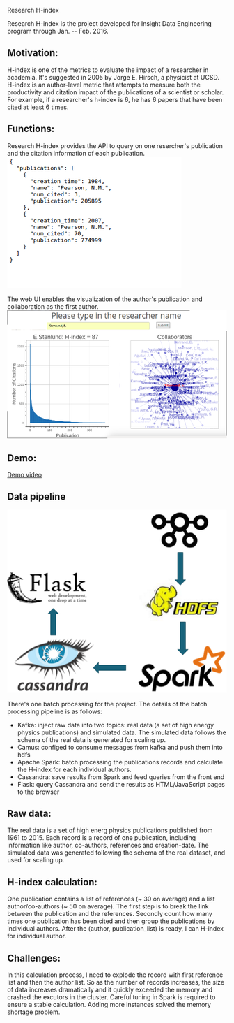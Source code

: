Research H-index

Research H-index is the project developed for Insight Data Engineering program through Jan. -- Feb. 2016.

## Motivation:

H-index is one of the metrics to evaluate the impact of a researcher in academia. It's suggested in 2005 by Jorge E. Hirsch, a physicist at UCSD. H-index is an author-level metric that attempts to measure both the productivity and citation impact of the publications of a scientist or scholar. For example, if a researcher's h-index is 6, he has 6 papers that have been cited at least 6 times. 

## Functions:
Research H-index provides the API to query on one resercher's publication and the citation information of each publication. 
![Alt Text](https://github.com/qnsosusong/Hindex/blob/master/04_images/API_demo.png "api")

The web UI enables the visualization of the author's publication and collaboration as the first author.
![Alt Text](https://github.com/qnsosusong/Hindex/blob/master/04_images/UI_query.png "service")

## Demo:
[Demo video](https://youtu.be/G-QM3-CIPOE)


## Data pipeline
![Alt Text](https://github.com/qnsosusong/Hindex/blob/master/04_images/pipeline.png "Data Pipeline")

There's one batch processing for the project. The details of the batch processing pipeline is as follows:
- Kafka: inject raw data into two topics: real data (a set of high energy physics publications) and simulated data. The simulated data follows the schema of the real data is generated for scaling up.
- Camus: configed to consume messages from kafka and push them into hdfs
- Apache Spark: batch processing the publications records and calculate the H-index for each individual authors.
- Cassandra: save results from Spark and feed queries from the front end
- Flask: query Cassandra and send the results as HTML/JavaScript pages to the browser

## Raw data:
The real data is a set of high energ physics publications published from 1961 to 2015. Each record is a record of one publication, including information like author, co-authors, references and creation-date. 
The simulated data was generated following the schema of the real dataset, and used for scaling up.

## H-index calculation:
One publication contains a list of references (~ 30 on average) and a list author/co-authors (~ 50 on average). The first step is to break the link between the publication and the references. Secondly count how many times one publication has been cited and then group the publications by individual authors. After the (author, publication_list) is ready, I can H-index for individual author. 

## Challenges:
In this calculation process, I need to explode the record with first reference list and then the author list. So as the number of records increases, the size of data increases dramatically and it quickly exceeded the memory and crashed the excutors in the cluster. Careful tuning in Spark is required to ensure a stable calculation. Adding more instances solved the memory shortage problem. 
